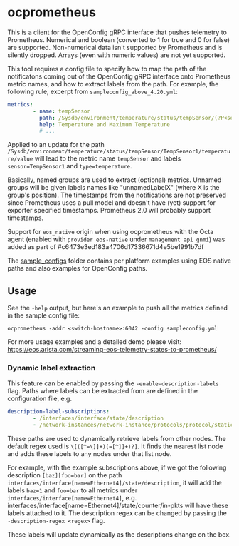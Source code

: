 # ocprometheus

This is a client for the OpenConfig gRPC interface that pushes telemetry to
Prometheus. Numerical and boolean (converted to 1 for true and 0 for false) are
supported. Non-numerical data isn't supported by Prometheus and is silently
dropped. Arrays (even with numeric values) are not yet supported.

This tool requires a config file to specify how to map the path of the
notificatons coming out of the OpenConfig gRPC interface onto Prometheus
metric names, and how to extract labels from the path.  For example, the
following rule, excerpt from `sampleconfig_above_4.20.yml`:

```yaml
metrics:
        - name: tempSensor
          path: /Sysdb/environment/temperature/status/tempSensor/(?P<sensor>.+)/(?P<type>(?:maxT|t)emperature)/value
          help: Temperature and Maximum Temperature
          # ...
```

Applied to an update for the path
`/Sysdb/environment/temperature/status/tempSensor/TempSensor1/temperature/value`
will lead to the metric name `tempSensor` and labels `sensor=TempSensor1` and `type=temperature`.

Basically, named groups are used to extract (optional) metrics.
Unnamed groups will be given labels names like "unnamedLabelX" (where X is the group's position).
The timestamps from the notifications are not preserved since Prometheus uses a pull model and
doesn't have (yet) support for exporter specified timestamps.
Prometheus 2.0 will probably support timestamps.

Support for `eos_native` origin when using ocprometheus with the Octa agent (enabled with `provider eos-native` under `management api gnmi`) was added as part of #c6473e3ed183a4706d17336671d4e5be1991b7df

The [sample_configs](./sample_configs) folder contains per platform examples using EOS native paths and also examples for OpenConfig paths.

## Usage

See the `-help` output, but here's an example to push all the metrics defined
in the sample config file:
```
ocprometheus -addr <switch-hostname>:6042 -config sampleconfig.yml
```

For more usage examples and a detailed demo please visit:
https://eos.arista.com/streaming-eos-telemetry-states-to-prometheus/

### Dynamic label extraction

This feature can be enabled by passing the `-enable-description-labels` flag. Paths where labels can be extracted from are defined in the configuration file, e.g.

```yaml
description-label-subscriptions:
        - /interfaces/interface/state/description
        - /network-instances/network-instance/protocols/protocol/static-routes/static/state/description
```

These paths are used to dynamically retrieve labels from other nodes. The default regex used is `\[([^=\]]+)(=[^]]+)?]`.
It finds the nearest list node and adds these labels to any nodes under that list node.

For example, with the example subscriptions above, if we got the following description `[baz][foo=bar]` on the path
`interfaces/interface[name=Ethernet4]/state/description`, it will add the labels `baz=1` and `foo=bar` to all metrics
under `interfaces/interface[name=Ethernet4]`, e.g. interfaces/interface[name=Ethernet4]/state/counter/in-pkts will have
these labels attached to it. The description regex can be changed by passing the `-description-regex <regex>` flag.

These labels will update dynamically as the descriptions change on the box.